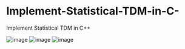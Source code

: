 # Implement-Statistical-TDM-in-C-
Implement Statistical TDM in C++

![image](https://user-images.githubusercontent.com/66343787/122701934-2d333e80-d203-11eb-81ce-f4f6eebfcadd.png)
![image](https://user-images.githubusercontent.com/66343787/122701976-46d48600-d203-11eb-8d55-33f11582f05c.png)
![image](https://user-images.githubusercontent.com/66343787/122702003-59e75600-d203-11eb-9830-5c0a0d3b40c3.png)
